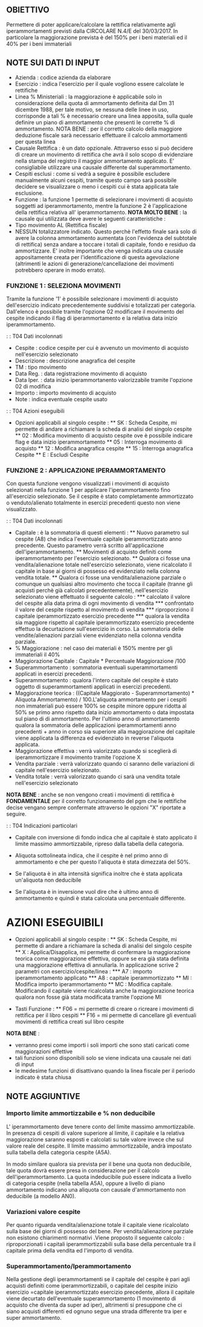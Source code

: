 
## OBIETTIVO
Permettere di poter applicare/calcolare la rettifica relativamente agli iperammortamenti previsti dalla CIRCOLARE N.4/E del 30/03/2017.
In particolare la maggiorazione prevista è del 150% per i beni materiali ed il 40% per i beni immateriali

## NOTE SUI DATI DI INPUT
* Azienda :  codice azienda da elaborare
* Esercizio :  indica l'esercizio per il quale vogliono essere calcolate le rettifiche
* Linea % Ministeriali :  la maggiorazione  è applicabile solo in considerazione della quota di ammortamento definita dal Dm 31 dicembre 1988, per tale motivo, se nessuna delle linee in uso, corrisponde a tali % è necessario creare una linea apposita, sulla quale definire un piano di ammortamento che presenti le corrette % di ammortamento. NOTA BENE :  per il corretto calcolo della maggiore deduzione fiscale sarà necessario effettuare il calcolo ammortamenti per questa linea
* Causale Rettifica :  è un dato opzionale. Attraverso esso si può decidere di creare un movimento di rettifica che avrà il solo scopo di evidenziare nella stampa del registro il maggior ammortamento applicato. E' consigliabile utilizzare una causale differente dal superammortamento.
* Cespiti esclusi :  come si vedrà a seguire è possibile escludere manualmente alcuni cespiti, tramite questo campo sarà possibile decidere se visualizzare o meno i cespiti cui è stata applicata tale esclusione.
* Funzione :  la funzione 1 permette di selezionare i movimenti di acquisto soggetti ad iperammortamento, mentre la funzione 2 è l'applicazione della rettifica relativa all' iperammortamento.
**NOTA MOLTO BENE** :  la causale qui utilizzata deve avere le seguenti caratteristiche : 
 * Tipo movimento AL (Rettifica fiscale)
 * NESSUN totalizzatore indicato.
Questo perchè l'effetto finale sarà solo di avere la colonna ammortamento aumentata (con l'evidenza del subtotale di rettifica) senza andare a toccare i totali di capitale, fondo e residuo da ammortizzare. E' inoltre importante che venga indicata una causale appositamente creata per l'identificazione di questa agevolazione (altrimenti le azioni di generazione/cancellazione dei movimenti potrebbero operare in modo errato).


### FUNZIONE 1 :  SELEZIONA MOVIMENTI
Tramite la funzione '1' è possibile selezionare i movimenti di acquisto dell'esercizio indicato precedentemente suddivisi e totalizzati per categoria.
Dall'elenco è possibile tramite l'opzione 02 modificare il movimento del cespite indicando il flag di iperammortamento e la relativa data inizio iperammortamento.

 :  : T04 Dati incolonnati
* Cespite :  codice cespite per cui è avvenuto un movimento di acquisto nell'esercizio selezionato
* Descrizione :  descrizione anagrafica del cespite
* TM :  tipo movimento
* Data Reg. :  data registrazione  movimento di acquisto
* Data Iper. :  data inizio iperammortanento valorizzabile tramite l'opzione 02 di modifica
* Importo :  importo movimento di acquisto
* Note :  indica eventuale cespite usato

 :  : T04 Azioni eseguibili
* Opzioni applicabili al singolo cespite : 
** SK :  Scheda Cespite, mi permette di andare a richiamare la scheda di analisi del singolo cespite
** 02 :  Modifica movimento di acquisto cespite ove è possibile indicare flag e data inizio iperammortamento
** 05 :  Interroga movimento di acquisto
** 12 :  Modifica anagrafica cespite
** 15 :  Interroga anagrafica Cespite
** E  :  Escludi Cespite


### FUNZIONE 2 :  APPLICAZIONE IPERAMMORTAMENTO
Con questa funzione vengono visualizzati i movimenti di acquisto selezionati nella funzione 1 per applicare l'iperammortamento fino all'esercizio selezionato.
Se il cespite è stato completamente ammortizzato o venduto/alienato totalmente          in esercizi precedenti questo non viene visualizzato.

 :  : T04 Dati incolonnati
* Capitale :  è la sommatoria di questi elementi : 
** Nuovo parametro sul cespite (A8) che indica l'eventuale capitale iperammortizzato anno precedente. Questo parametro verrà scritto all'applicazione dell'iperammortamento.
** Movimenti di acquisto definiti come iperammortamento per l'esercizio selezionato.
** Qualora ci fosse una vendita/alienazione totale nell'esercizio selezionato, viene ricalcolato il capitale in base ai giorni di possesso ed evidenziato nella colonna vendita totale.
** Qualora ci fosse una vendita/alienazione parziale o comunque un qualsiasi altro movimento che tocca il capitale (tranne gli acquisti perchè già calcolati precedentemente), nell'esercizio selezionato viene effettuato il seguente calcolo : 
*** calcolato il valore del cespite alla data prima di ogni movimento di vendita
*** confrontato il valore del cespite rispetto al movimento di vendita
*** riproporziono il capitale iperammortizzato esercizio precedente
*** qualora la vendita sia maggiore rispetto al capitale iperammortizzato esercizio precedente effettuo la decurtazione sull'esercizio in corso. La sommatoria delle vendite/alienazioni parziali viene evidenziato nella colonna vendita parziale.
* % Maggiorazione :  nel caso dei materiali è 150%  mentre per gli immateriali il 40%
* Maggiorazione Capitale :  Capitale * Percentuale Maggiorazione /100
* Superammortamento :  sommatoria eventuali superammortamenti applicati in esercizi precedenti.
* Superammortamento :  qualora l'intero capitale del cespite è stato oggetto di  superammortamenti applicati in esercizi precedenti.
* Maggiorazione teorica :  ((Capitale Maggiorato - Superammortamento) * Aliquota Ammortamento) / 100.L'aliquota ammortamento per i cespiti non immateriali può essere 100% se cespite minore oppure  ridotta al 50% se primo anno rispetto data inizio ammortamento o data impostata sul piano di    di ammortamento. Per l'ultimo anno di ammortamento qualora la sommatoria delle applicazioni iperammortamenti anno precedenti + anno in corso sia superiore alla maggiorazione del capitale viene applicata la differenza ed evidenziato in reverse l'aliquota applicata.
* Maggiorazione effettiva :  verrà valorizzato quando si sceglierà di iperammortizzare il movimento tramite l'opzione X
* Vendita parziale :  verrà valorizzato quando ci saranno delle variazioni di capitale nell'esercizio selezionato.
* Vendita totale :  verrà valorizzato quando ci sarà una vendita totale nell'esercizio selezionato

**NOTA BENE** :  anche se non vengono creati i movimenti di rettifica è **FONDAMENTALE** per il corretto funzionamento del pgm che le rettifiche decise vengano sempre confermate attraverso le opzioni "X" riportate a seguire.

 :  : T04 Indicazioni particolari
* Capitale con inversione di fondo indica che al capitale è stato applicato il limite massimo ammortizzabile, ripreso dalla tabella della categoria.

* Aliquota sottolineata indica, che il cespite è nel primo anno di ammortamento e che per questo l'aliquota è stata dimezzata del 50%.

* Se l'aliquota è in alta intensità significa inoltre che è stata applicata un'aliquota non deducibile

* Se l'aliquota è in inversione vuol dire che è ultimo anno di ammortamento e quindi è stata calcolata una percentuale differente.

# AZIONI ESEGUIBILI
* Opzioni applicabili al singolo cespite : 
** SK :  Scheda Cespite, mi permette di andare a richiamare la scheda di analisi del singolo cespite
** X  :  Applica/Disapplica, mi permette di confermare la maggiorazione teorica come maggiorazione effettiva, oppure se era già stata definita una maggiorazione effettiva di annullarla. In applicazione scrive 2 parametri con esercizio/cespite/linea : 
*** A7 :  importo iperammortamento applicato
*** A8 :  capitale iperammortizzato
** MI :  Modifica importo iperammortamento
** MC :  Modifica capitale. Modificando il capitale viene ricalcolata anche la maggiorazione teorica qualora non fosse già stata modificata tramite l'opzione MI

* Tasti Funzione : 
** F06 = mi permette di creare o ricreare i movimenti di rettifica per il libro cespiti
** F16 = mi permette di cancellare gli eventuali movimenti di rettifica creati sul libro cespite

**NOTA BENE** : 
* verranno presi come importi i soli importi che sono stati caricati come maggiorazioni effettive
* tali funzioni sono disponibili solo se viene indicata una causale nei dati di input
* le medesime funzioni di disattivano quando la linea fiscale per il periodo indicato è stata chiusa

## NOTE AGGIUNTIVE
### Importo limite ammortizzabile e % non deducibile
L' iperammortamento deve tenere conto del limite massimo ammortizzabile. In presenza di cespiti di valore superiore al limite, il capitale e la relativa maggiorazione saranno esposti e calcolati su tale valore invece che sul valore reale del cespite. Il limite massimo ammortizzabile, andrà impostato sulla tabella della categoria cespite (A5A).

In modo similare qualora sia prevista per il bene una quota non deducibile, tale quota dovrà essere presa in considerazione per il calcolo dell'iperammortamento. La quota indeducibile può essere indicata a livello di categoria cespite (nella tabella A5A), oppure a livello di piano ammortamento indicano una aliquota con causale d'ammortamento non deducibile (a modello AN0).

### Variazioni valore cespite
Per quanto riguarda vendita/alienazione totale il capitale viene ricalcolato sulla base dei giorni di possesso del bene.
Per vendita/alienazione parziale non esistono chiarimenti normativi .Viene proposto il seguente calcolo : 
riproporzionati i capitali iperammortizzabili sulla base della percentuale tra il capitale prima della vendita ed l'importo di vendita.

### Superammortamento/Iperammortamento
Nella gestione degli iperammortamenti se il capitale del cespite è pari agli acquisti definiti come iperammortizzabili, o capitale del cespite inizio esercizio =capitale iperammortizzato esercizio precedente, allora il capitale viene decurtato dell'eventuale superammortamento
(1 movimento di acquisto che diventa da super ad iper), altrimenti si presuppone che ci siano acquisti differenti ed ognuno segue una  strada differente tra iper e super ammortamento.
